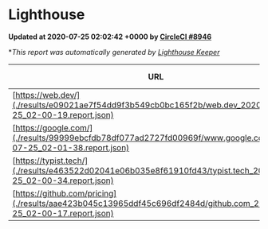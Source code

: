 
# Lighthouse

**Updated at 2020-07-25 02:02:42 +0000 by [CircleCI #8946](https://circleci.com/gh/ItinerisLtd/lighthouse-keeper-example/8946)**

**This report was automatically generated by [Lighthouse Keeper](https://github.com/itinerisltd/lighthouse-keeper)*

| URL | Performance | Accessibility | Best Practices | SEO | PWA | Updated At |
| --- | --- | --- | --- | --- | --- | --- |
| [https://web.dev/](./results/e09021ae7f54dd9f3b549cb0bc165f2b/web.dev_2020-07-25_02-00-19.report.json) | 0.88 | 1 | 1 | 0.99 | 0.96 | 2020-07-25T02:00:19.482Z |
| [https://google.com/](./results/99999ebcfdb78df077ad2727fd00969f/www.google.com_2020-07-25_02-01-38.report.json) | 0.94 | 0.9 | 1 | 0.85 | 0.54 | 2020-07-25T02:01:38.327Z |
| [https://typist.tech/](./results/e463522d02041e06b035e8f61910fd43/typist.tech_2020-07-25_02-00-34.report.json) | 0.9 | 0.92 | 0.92 | 0.99 | 0.57 | 2020-07-25T02:00:34.426Z |
| [https://github.com/pricing](./results/aae423b045c13965ddf45c696df2484d/github.com_2020-07-25_02-00-17.report.json) | 0.77 | 0.96 | 1 | 0.92 | 0.54 | 2020-07-25T02:00:17.399Z |
